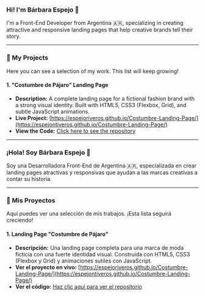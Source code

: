 ### Hi! I'm Bárbara Espejo 👋

I'm a Front-End Developer from Argentina 🇦🇷, specializing in creating attractive and responsive landing pages that help creative brands tell their story.

---

### 🚀 My Projects

Here you can see a selection of my work. This list will keep growing!

#### 1. "Costumbre de Pájaro" Landing Page
- **Description:** A complete landing page for a fictional fashion brand with a strong visual identity. Built with HTML5, CSS3 (Flexbox, Grid), and subtle JavaScript animations.
- **Live Project:** [https://espejoriveros.github.io/Costumbre-Landing-Page/](https://espejontiveros.github.io/Costumbre-Landing-Page/)
- **View the Code:** [Click here to see the repository](https://github.com/espejontiveros/Costumbre-Landing-Page)

---

### ¡Hola! Soy Bárbara Espejo 👋

Soy una Desarrolladora Front-End de Argentina 🇦🇷, especializada en crear landing pages atractivas y responsivas que ayudan a las marcas creativas a contar su historia.

---

### 🚀 Mis Proyectos

Aquí puedes ver una selección de mis trabajos. ¡Esta lista seguirá creciendo!

#### 1. Landing Page "Costumbre de Pájaro"
- **Descripción:** Una landing page completa para una marca de moda ficticia con una fuerte identidad visual. Construida con HTML5, CSS3 (Flexbox y Grid) y animaciones sutiles con JavaScript.
- **Ver el proyecto en vivo:** [https://espejoriveros.github.io/Costumbre-Landing-Page/](https://espejontiveros.github.io/Costumbre-Landing-Page/)
- **Ver el código:** [Haz clic aquí para ver el repositorio](https://github.com/espejontiveros/Costumbre-Landing-Page)

